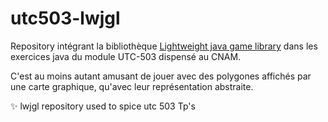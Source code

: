 # utc503-lwjgl

Repository intégrant la bibliothèque [Lightweight java game library](https://www.lwjgl.org/) dans les exercices java du module UTC-503 dispensé au CNAM.  

C'est au moins autant amusant de jouer avec des polygones affichés par une carte graphique, qu'avec leur représentation abstraite.   

:sparkles: lwjgl repository used to spice utc 503 Tp's
